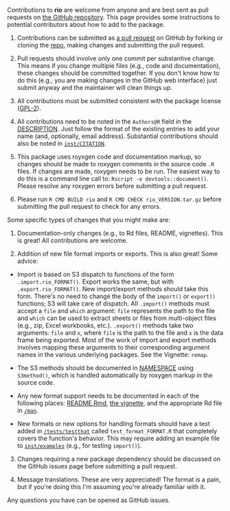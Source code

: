 Contributions to **rio** are welcome from anyone and are best sent as pull requests on [the GitHub repository](https://github.com/leeper/rio/). This page provides some instructions to potential contributors about how to add to the package.

 1. Contributions can be submitted as [a pull request](https://help.github.com/articles/creating-a-pull-request/) on GitHub by forking or cloning the [repo](https://github.com/leeper/rio/), making changes and submitting the pull request.
 
 2. Pull requests should involve only one commit per substantive change. This means if you change multiple files (e.g., code and documentation), these changes should be committed together. If you don't know how to do this (e.g., you are making changes in the GitHub web interface) just submit anyway and the maintainer will clean things up.
 
 3. All contributions must be submitted consistent with the package license ([GPL-2](http://www.gnu.org/licenses/old-licenses/gpl-2.0.en.html)).
 
 4. All contributions need to be noted in the `Authors@R` field in the [DESCRIPTION](https://github.com/leeper/rio/blob/master/DESCRIPTION). Just follow the format of the existing entries to add your name (and, optionally, email address). Substantial contributions should also be noted in [`inst/CITATION`](https://github.com/leeper/rio/blob/master/inst/CITATION).
 
 5. This package uses royxgen code and documentation markup, so changes should be made to roxygen comments in the source code `.R` files. If changes are made, roxygen needs to be run. The easiest way to do this is a command line call to: `Rscript -e devtools::document()`. Please resolve any roxygen errors before submitting a pull request.
 
 6. Please run `R CMD BUILD rio` and `R CMD CHECK rio_VERSION.tar.gz` before submitting the pull request to check for any errors.
 
Some specific types of changes that you might make are:

 1. Documentation-only changes (e.g., to Rd files, README, vignettes). This is great! All contributions are welcome.
 
 2. Addition of new file format imports or exports. This is also great! Some advice:
 
  - Import is based on S3 dispatch to functions of the form `.import.rio_FORMAT()`. Export works the same, but with `.export.rio_FORMAT()`. New import/export methods should take this form. There's no need to change the body of the `import()` or `export()` functions; S3 will take care of dispatch. All `.import()` methods must accept a `file` and `which` argument: `file` represents the path to the file and `which` can be used to extract sheets or files from multi-object files (e.g., zip, Excel workbooks, etc.). `.export()` methods take two arguments: `file` and `x`, where `file` is the path to the file and `x` is the data frame being exported. Most of the work of import and export methods involves mapping these arguments to their corresponding argument names in the various underlying packages. See the Vignette: `remap`.

  - The S3 methods should be documented in [NAMESPACE](https://github.com/leeper/rio/blob/master/NAMESPACE) using `S3method()`, which is handled automatically by roxygen markup in the source code.
  - Any new format support needs to be documented in each of the following places: [README.Rmd](https://github.com/leeper/rio/blob/master/README.Rmd), [the vignette](https://github.com/leeper/rio/blob/master/vignettes/rio.Rmd), and the appropriate Rd file in [`/man`](https://github.com/leeper/rio/tree/master/man).
  
  - New formats or new options for handling formats should have a test added in [`/tests/testthat`](https://github.com/leeper/rio/tree/master/tests/testthat) called `test_format_FORMAT.R` that completely covers the function's behavior. This may require adding an example file to [`inst/examples`](https://github.com/leeper/rio/tree/master/inst/examples) (e.g., for testing `import()`).

 3. Changes requiring a new package dependency should be discussed on the GitHub issues page before submitting a pull request.
 
 4. Message translations. These are very appreciated! The format is a pain, but if you're doing this I'm assuming you're already familiar with it.

Any questions you have can be opened as GitHub issues.

